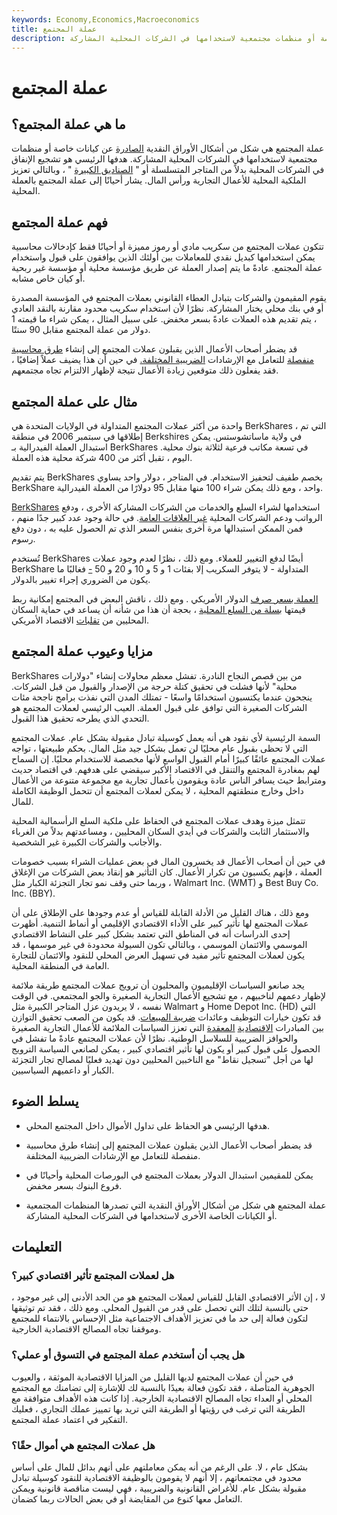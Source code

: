 ```yaml
---
keywords: Economy,Economics,Macroeconomics
title: عملة المجتمع
description: عملة المجتمع هي شكل من أشكال الأوراق النقدية الصادرة عن كيانات خاصة أو منظمات مجتمعية لاستخدامها في الشركات المحلية المشاركة.
---
```


# عملة المجتمع
## ما هي عملة المجتمع؟

عملة المجتمع هي شكل من أشكال الأوراق النقدية [الصادرة](/scrip) عن كيانات خاصة أو منظمات مجتمعية لاستخدامها في الشركات المحلية المشاركة. هدفها الرئيسي هو تشجيع الإنفاق في الشركات المحلية بدلاً من المتاجر المتسلسلة أو " [الصناديق الكبيرة](/big_box_retailer) " ، وبالتالي تعزيز الملكية المحلية للأعمال التجارية ورأس المال. يشار أحيانًا إلى عملة المجتمع بالعملة المحلية.

## فهم عملة المجتمع

تتكون عملات المجتمع من سكريب مادي أو رموز مميزة أو أحيانًا فقط كإدخالات محاسبية يمكن استخدامها كبديل نقدي للمعاملات بين أولئك الذين يوافقون على قبول واستخدام عملة المجتمع. عادةً ما يتم إصدار العملة عن طريق مؤسسة محلية أو مؤسسة غير ربحية أو كيان خاص مشابه.

يقوم المقيمون والشركات بتبادل العطاء القانوني بعملات المجتمع في المؤسسة المصدرة أو في بنك محلي يختار المشاركة. نظرًا لأن استخدام سكريب محدود مقارنة بالنقد العادي ، يتم تقديم هذه العملات عادةً بسعر مخفض. على سبيل المثال ، يمكن شراء ما قيمته 1 دولار من عملة المجتمع مقابل 90 سنتًا.

قد يضطر أصحاب الأعمال الذين يقبلون عملات المجتمع إلى إنشاء [طرق محاسبية منفصلة](/accountingmethod) للتعامل مع الإرشادات [الضريبية المختلفة.](/taxation) في حين أن هذا يضيف عملاً إضافيًا ، فقد يفعلون ذلك متوقعين زيادة الأعمال نتيجة لإظهار الالتزام تجاه مجتمعهم.

## مثال على عملة المجتمع

واحدة من أكثر عملات المجتمع المتداولة في الولايات المتحدة هي BerkShares ، التي تم إطلاقها في سبتمبر 2006 في منطقة Berkshires في ولاية ماساتشوستس. يمكن استبدال العملة الفيدرالية بـ BerkShares في تسعة مكاتب فرعية لثلاثة بنوك محلية. اليوم ، تقبل أكثر من 400 شركة محلية هذه العملة.

يتم تقديم BerkShares بخصم طفيف لتحفيز الاستخدام. في المتاجر ، دولار واحد يساوي BerkShare واحد ، ومع ذلك يمكن شراء 100 منها مقابل 95 دولارًا من العملة الفيدرالية.

[BerkShares](/non-profitorganization) استخدامها لشراء السلع والخدمات من الشركات المشاركة الأخرى ، ودفع الرواتب ودعم الشركات المحلية [غير العلاقات العامة](/non-profitorganization). في حالة وجود عدد كبير جدًا منهم ، فمن الممكن استبدالها مرة أخرى بنفس السعر الذي تم الحصول عليه به ، دون دفع رسوم.

تُستخدم BerkShares أيضًا لدفع التغيير للعملاء. ومع ذلك ، نظرًا لعدم وجود عملات BerkShare المتداولة - لا يتوفر السكريب إلا بفئات 1 و 5 و 10 و 20 و 50 [-](/denomination) فغالبًا ما يكون من الضروري إجراء تغيير بالدولار.

[العملة بسعر صرف](/exchangerate) الدولار الأمريكي . ومع ذلك ، ناقش البعض في المجتمع إمكانية ربط قيمتها [بسلة من السلع المحلية](/basket_of_goods) ، بحجة أن هذا من شأنه أن يساعد في حماية السكان المحليين من [تقلبات](/volatility) الاقتصاد الأمريكي.

## مزايا وعيوب عملة المجتمع

BerkShares من بين قصص النجاح النادرة. تفشل معظم محاولات إنشاء "دولارات محلية" لأنها فشلت في تحقيق كتلة حرجة من الإصدار والقبول من قبل الشركات. ينجحون عندما يكتسبون استخدامًا واسعًا - تمتلك المدن التي نفذت برامج ناجحة مئات الشركات الصغيرة التي توافق على قبول العملة. العيب الرئيسي لعملات المجتمع هو التحدي الذي يطرحه تحقيق هذا القبول.

السمة الرئيسية لأي نقود هي أنه يعمل كوسيلة تبادل مقبولة بشكل عام. عملات المجتمع التي لا تحظى بقبول عام محليًا لن تعمل بشكل جيد مثل المال. بحكم طبيعتها ، تواجه عملات المجتمع عائقًا كبيرًا أمام القبول الواسع لأنها مخصصة للاستخدام محليًا. إن السماح لهم بمغادرة المجتمع والتنقل في الاقتصاد الأكبر سيقضي على هدفهم. في اقتصاد حديث ومترابط حيث يسافر الناس عادة ويقومون بأعمال تجارية مع مجموعة متنوعة من الأعمال داخل وخارج منطقتهم المحلية ، لا يمكن لعملات المجتمع أن تتحمل الوظيفة الكاملة للمال.

تتمثل ميزة وهدف عملات المجتمع في الحفاظ على ملكية السلع الرأسمالية المحلية والاستثمار الثابت والشركات في أيدي السكان المحليين ، ومساعدتهم بدلاً من الغرباء والأجانب والشركات الكبيرة غير الشخصية.

في حين أن أصحاب الأعمال قد يخسرون المال في بعض عمليات الشراء بسبب خصومات العملة ، فإنهم يكسبون من تكرار الأعمال. كان التأثير هو إنقاذ بعض الشركات من الإغلاق ، وربما حتى وقف نمو تجار التجزئة الكبار مثل Walmart Inc. (WMT) و Best Buy Co. Inc. (BBY).

ومع ذلك ، هناك القليل من الأدلة القابلة للقياس أو عدم وجودها على الإطلاق على أن عملات المجتمع لها تأثير كبير على الأداء الاقتصادي الإقليمي أو أنماط التنمية. أظهرت إحدى الدراسات أنه في المناطق التي تعتمد بشكل كبير على النشاط الاقتصادي الموسمي والائتمان الموسمي ، وبالتالي تكون السيولة محدودة في غير موسمها ، قد يكون لعملات المجتمع تأثير مفيد في تسهيل العرض المحلي للنقود والائتمان للتجارة العامة في المنطقة المحلية.

يجد صانعو السياسات الإقليميون والمحليون أن ترويج عملات المجتمع طريقة ملائمة لإظهار دعمهم لناخبيهم ، مع تشجيع الأعمال التجارية الصغيرة والجو المجتمعي. في الوقت نفسه ، لا يريدون عزل المتاجر الكبيرة مثل Walmart و Home Depot Inc. (HD) التي قد تكون خيارات التوظيف وعائدات [ضريبة المبيعات](/salestax). قد يكون من الصعب تحقيق التوازن بين المبادرات [الاقتصادية](/economicgrowth) [المعقدة](/economicgrowth) التي تعزز السياسات الملائمة للأعمال التجارية الصغيرة والحوافز الضريبية للسلاسل الوطنية. نظرًا لأن عملات المجتمع عادةً ما تفشل في الحصول على قبول كبير أو يكون لها تأثير اقتصادي كبير ، يمكن لصانعي السياسة الترويج لها من أجل "تسجيل نقاط" مع الناخبين المحليين دون تهديد فعليًا لمصالح تجار التجزئة الكبار أو داعميهم السياسيين.

## يسلط الضوء

- هدفها الرئيسي هو الحفاظ على تداول الأموال داخل المجتمع المحلي.

- قد يضطر أصحاب الأعمال الذين يقبلون عملات المجتمع إلى إنشاء طرق محاسبية منفصلة للتعامل مع الإرشادات الضريبية المختلفة.

- يمكن للمقيمين استبدال الدولار بعملات المجتمع في البورصات المحلية وأحيانًا في فروع البنوك بسعر مخفض.

- عملة المجتمع هي شكل من أشكال الأوراق النقدية التي تصدرها المنظمات المجتمعية أو الكيانات الخاصة الأخرى لاستخدامها في الشركات المحلية المشاركة.

## التعليمات

### هل لعملات المجتمع تأثير اقتصادي كبير؟

لا ، إن الأثر الاقتصادي القابل للقياس لعملات المجتمع هو من الحد الأدنى إلى غير موجود ، حتى بالنسبة لتلك التي تحصل على قدر من القبول المحلي. ومع ذلك ، فقد تم توثيقها لتكون فعالة إلى حد ما في تعزيز الأهداف الاجتماعية مثل الإحساس بالانتماء للمجتمع وموقفنا تجاه المصالح الاقتصادية الخارجية.

### هل يجب أن أستخدم عملة المجتمع في التسوق أو عملي؟

في حين أن عملات المجتمع لديها القليل من المزايا الاقتصادية الموثقة ، والعيوب الجوهرية المتأصلة ، فقد تكون فعالة بعيدًا بالنسبة لك للإشارة إلى تضامنك مع المجتمع المحلي أو العداء تجاه المصالح الاقتصادية الخارجية. إذا كانت هذه الأهداف متوافقة مع الطريقة التي ترغب في رؤيتها أو الطريقة التي تريد بها تمييز عملك التجاري ، فعليك التفكير في اعتماد عملة المجتمع.

### هل عملات المجتمع هي أموال حقًا؟

بشكل عام ، لا. على الرغم من أنه يمكن معاملتهم على أنهم بدائل للمال على أساس محدود في مجتمعاتهم ، إلا أنهم لا يقومون بالوظيفة الاقتصادية للنقود كوسيلة تبادل مقبولة بشكل عام. للأغراض القانونية والضريبية ، فهي ليست مناقصة قانونية ويمكن التعامل معها كنوع من المقايضة أو في بعض الحالات ربما كضمان.

